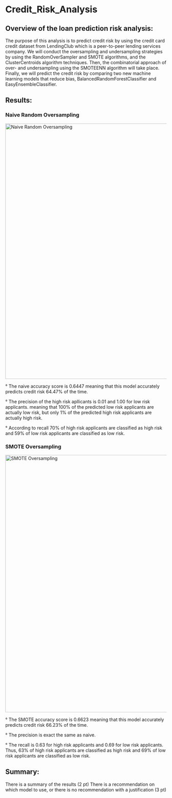 # Credit_Risk_Analysis

## Overview of the loan prediction risk analysis:

The purpose of this analysis is to predict credit risk by using the credit card credit dataset from LendingClub which is a peer-to-peer lending services company. We will conduct the oversampling and undersampling strategies by using the RandomOverSampler and SMOTE algorithms, and the ClusterCentroids algorithm techniques. Then, the combinatorial approach of over- and undersampling using the SMOTEENN algorithm will take place. Finally, we will predict the credit risk by comparing two new machine learning models that reduce bias, BalancedRandomForestClassifier and EasyEnsembleClassifier.

## Results:

### Naive Random Oversampling

<img width="797" alt="Naive Random Oversampling" src="https://user-images.githubusercontent.com/107653012/195470273-8cb6068d-d551-4708-ba02-a4bb376989da.png">

° The naive accuracy score is 0.6447 meaning that this model accurately predicts credit risk 64.47% of the time.

° The precision of the high risk apllicants is 0.01 and 1.00 for low risk applicants.  meaning that 100% of the predicted low risk applicants are actually low risk, but only 1% of the predicted high risk applicants are actually high risk.

° According to recall 70% of high risk applicants are classified as high risk and 59% of low risk applicants are classified as low risk.

### SMOTE Oversampling

<img width="803" alt="SMOTE Oversampling" src="https://user-images.githubusercontent.com/107653012/195471889-dad6a100-ba5f-4dc1-a036-8421f9c7a827.png">

° The SMOTE accuracy score is 0.6623 meaning that this model accurately predicts credit risk 66.23% of the time.

° The precision is exact the same as naive.

° The recall is 0.63 for high risk applicants and 0.69 for low risk applicants. Thus, 63% of high risk applicants are classified as high risk and 69% of low risk applicants are classified as low risk.

## Summary:
There is a summary of the results (2 pt)
There is a recommendation on which model to use, or there is no recommendation with a justification (3 pt)
